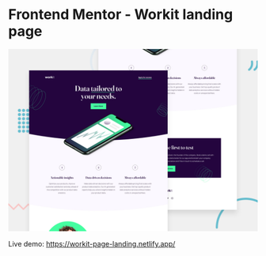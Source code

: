 # Frontend Mentor - Workit landing page

![Design preview for the Workit landing page coding challenge](./preview.jpg)

Live demo: https://workit-page-landing.netlify.app/


